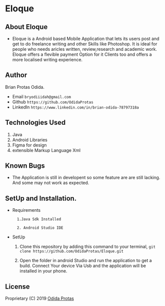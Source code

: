 # Eloque

## About Eloque
* Eloque is a Android based Mobile Application that lets its users post and get to do freelance writing and other Skills like Photoshop. It is ideal for people who needs aricles written, review,research and academic work. Eloque offers a flevible payment Option for it Clients too and offers a more localised writing experience.

## Author
 Brian Protas Odida.

* Email `bryodiiidah@gmail.com`
* Github `https://github.com/OdidaProtas`
* LinkedIn `https://www.linkedin.com/in/brian-odida-78797318a`

## Technologies Used
1. Java
1. Android Libraries
1. Figma for design
1. extensible Markup Language Xml

## Known Bugs
* The Application is still in developent so some feature are are still lacking. And some may not work as expected.

## SetUp and Installation.
* Requirements

        1.Java Sdk Installed

        2. Android Studio IDE

* SetUp
  1. Clone this repository by adding this command to your terminal, `git clone https://github.com/OdidaProtas/Eloque.git`

  1. Open the folder in android Studio and run the application to  get a build. Connect Your device Via Usb and the application will be installed in your phone.


## License

Proprietary (C) 2019 [Odida Protas](github.com/OdidaProtas)